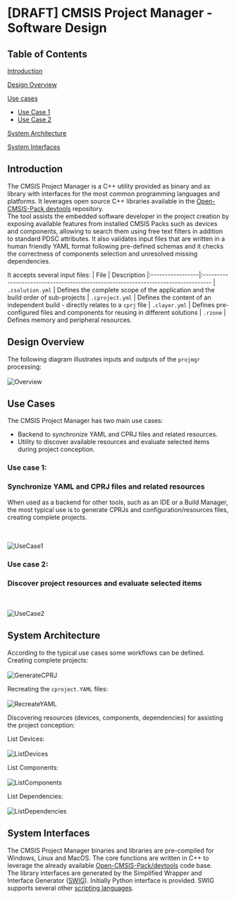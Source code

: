 # [DRAFT] CMSIS Project Manager - Software Design 

## Table of Contents

[Introduction](#introduction)</br>

[Design Overview](#design-overview)</br>

[Use cases](#use-cases)</br>
- [ Use Case 1](#use-case-1)</br>
- [ Use Case 2](#use-case-2)</br>

[System Architecture](#system-architecture)</br>

[System Interfaces](#system-interfaces)</br>


## Introduction

The CMSIS Project Manager is a C++ utility provided as binary and as library with interfaces for the most common programming languages and platforms.
It leverages open source C++ libraries available in the [Open-CMSIS-Pack devtools](https://github.com/Open-CMSIS-Pack/devtools) repository.</br>
The tool assists the embedded software developer in the project creation by exposing available features
from installed CMSIS Packs such as devices and components, allowing to search them using free text filters in addition to standard PDSC attributes. It also validates input files that are written in a
human friendly YAML format following pre-defined schemas and it checks the correctness of components selection and unresolved missing dependencies.</br>

It accepts several input files:
| File             | Description
|:-----------------|:---------------------------------------------------------------------------------
| `.csolution.yml` | Defines the complete scope of the application and the build order of sub-projects
| `.cproject.yml`  | Defines the content of an independent build - directly relates to a `cprj` file
| `.clayer.yml`    | Defines pre-configured files and components for reusing in different solutions
| `.rzone`         | Defines memory and peripheral resources.


## Design Overview

The following diagram illustrates inputs and outputs of the `projmgr` processing:
</br></br>![Overview](images/Overview.svg)


## Use Cases

The CMSIS Project Manager has two main use cases:
- Backend to synchronize YAML and CPRJ files and related resources.
- Utility to discover available resources and evaluate selected items during project conception.

### Use case 1:
### Synchronize YAML and CPRJ files and related resources

When used as a backend for other tools, such as an IDE or a Build Manager, the most typical use is to generate CPRJs and configuration/resources files, creating complete projects.

</br></br>![UseCase1](images/UseCase1.svg)

### Use case 2:
### Discover project resources and evaluate selected items

</br></br>![UseCase2](images/UseCase2.svg)


## System Architecture

According to the typical use cases some workflows can be defined.</br>
Creating complete projects:
</br></br>![GenerateCPRJ](images/GenerateCPRJ.svg)

Recreating the `cproject.YAML` files:
</br></br>![RecreateYAML](images/RecreateYAML.svg)

Discovering resources (devices, components, dependencies) for assisting the project conception:

List Devices:
</br></br>![ListDevices](images/ListDevices.svg)

List Components:
</br></br>![ListComponents](images/ListComponents.svg)

List Dependencies:
</br></br>![ListDependencies](images/ListDependencies.svg)


## System Interfaces

The CMSIS Project Manager binaries and libraries are pre-compiled for Windows, Linux and MacOS. The core functions are written in C++ to leverage the already available [Open-CMSIS-Pack/devtools](https://github.com/Open-CMSIS-Pack/devtools) code base.</br>
The library interfaces are generated by the Simplified Wrapper and Interface Generator ([SWIG](http://www.swig.org)). Initially Python interface is provided. SWIG supports several other [scripting languages](http://www.swig.org/compat.html). 
